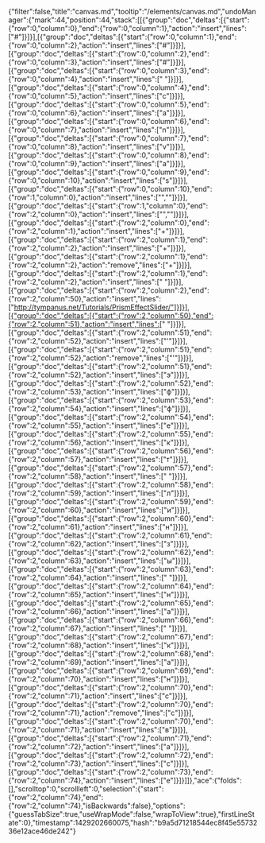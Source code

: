 {"filter":false,"title":"canvas.md","tooltip":"/elements/canvas.md","undoManager":{"mark":44,"position":44,"stack":[[{"group":"doc","deltas":[{"start":{"row":0,"column":0},"end":{"row":0,"column":1},"action":"insert","lines":["#"]}]}],[{"group":"doc","deltas":[{"start":{"row":0,"column":1},"end":{"row":0,"column":2},"action":"insert","lines":["#"]}]}],[{"group":"doc","deltas":[{"start":{"row":0,"column":2},"end":{"row":0,"column":3},"action":"insert","lines":["#"]}]}],[{"group":"doc","deltas":[{"start":{"row":0,"column":3},"end":{"row":0,"column":4},"action":"insert","lines":[" "]}]}],[{"group":"doc","deltas":[{"start":{"row":0,"column":4},"end":{"row":0,"column":5},"action":"insert","lines":["c"]}]}],[{"group":"doc","deltas":[{"start":{"row":0,"column":5},"end":{"row":0,"column":6},"action":"insert","lines":["a"]}]}],[{"group":"doc","deltas":[{"start":{"row":0,"column":6},"end":{"row":0,"column":7},"action":"insert","lines":["n"]}]}],[{"group":"doc","deltas":[{"start":{"row":0,"column":7},"end":{"row":0,"column":8},"action":"insert","lines":["v"]}]}],[{"group":"doc","deltas":[{"start":{"row":0,"column":8},"end":{"row":0,"column":9},"action":"insert","lines":["a"]}]}],[{"group":"doc","deltas":[{"start":{"row":0,"column":9},"end":{"row":0,"column":10},"action":"insert","lines":["s"]}]}],[{"group":"doc","deltas":[{"start":{"row":0,"column":10},"end":{"row":1,"column":0},"action":"insert","lines":["",""]}]}],[{"group":"doc","deltas":[{"start":{"row":1,"column":0},"end":{"row":2,"column":0},"action":"insert","lines":["",""]}]}],[{"group":"doc","deltas":[{"start":{"row":2,"column":0},"end":{"row":2,"column":1},"action":"insert","lines":["+"]}]}],[{"group":"doc","deltas":[{"start":{"row":2,"column":1},"end":{"row":2,"column":2},"action":"insert","lines":["+"]}]}],[{"group":"doc","deltas":[{"start":{"row":2,"column":1},"end":{"row":2,"column":2},"action":"remove","lines":["+"]}]}],[{"group":"doc","deltas":[{"start":{"row":2,"column":1},"end":{"row":2,"column":2},"action":"insert","lines":[" "]}]}],[{"group":"doc","deltas":[{"start":{"row":2,"column":2},"end":{"row":2,"column":50},"action":"insert","lines":["http://tympanus.net/Tutorials/PrismEffectSlider/"]}]}],[{"group":"doc","deltas":[{"start":{"row":2,"column":50},"end":{"row":2,"column":51},"action":"insert","lines":[" "]}]}],[{"group":"doc","deltas":[{"start":{"row":2,"column":51},"end":{"row":2,"column":52},"action":"insert","lines":["'"]}]}],[{"group":"doc","deltas":[{"start":{"row":2,"column":51},"end":{"row":2,"column":52},"action":"remove","lines":["'"]}]}],[{"group":"doc","deltas":[{"start":{"row":2,"column":51},"end":{"row":2,"column":52},"action":"insert","lines":["э"]}]}],[{"group":"doc","deltas":[{"start":{"row":2,"column":52},"end":{"row":2,"column":53},"action":"insert","lines":["ф"]}]}],[{"group":"doc","deltas":[{"start":{"row":2,"column":53},"end":{"row":2,"column":54},"action":"insert","lines":["ф"]}]}],[{"group":"doc","deltas":[{"start":{"row":2,"column":54},"end":{"row":2,"column":55},"action":"insert","lines":["е"]}]}],[{"group":"doc","deltas":[{"start":{"row":2,"column":55},"end":{"row":2,"column":56},"action":"insert","lines":["к"]}]}],[{"group":"doc","deltas":[{"start":{"row":2,"column":56},"end":{"row":2,"column":57},"action":"insert","lines":["т"]}]}],[{"group":"doc","deltas":[{"start":{"row":2,"column":57},"end":{"row":2,"column":58},"action":"insert","lines":[" "]}]}],[{"group":"doc","deltas":[{"start":{"row":2,"column":58},"end":{"row":2,"column":59},"action":"insert","lines":["л"]}]}],[{"group":"doc","deltas":[{"start":{"row":2,"column":59},"end":{"row":2,"column":60},"action":"insert","lines":["и"]}]}],[{"group":"doc","deltas":[{"start":{"row":2,"column":60},"end":{"row":2,"column":61},"action":"insert","lines":["н"]}]}],[{"group":"doc","deltas":[{"start":{"row":2,"column":61},"end":{"row":2,"column":62},"action":"insert","lines":["з"]}]}],[{"group":"doc","deltas":[{"start":{"row":2,"column":62},"end":{"row":2,"column":63},"action":"insert","lines":["ы"]}]}],[{"group":"doc","deltas":[{"start":{"row":2,"column":63},"end":{"row":2,"column":64},"action":"insert","lines":[" "]}]}],[{"group":"doc","deltas":[{"start":{"row":2,"column":64},"end":{"row":2,"column":65},"action":"insert","lines":["н"]}]}],[{"group":"doc","deltas":[{"start":{"row":2,"column":65},"end":{"row":2,"column":66},"action":"insert","lines":["а"]}]}],[{"group":"doc","deltas":[{"start":{"row":2,"column":66},"end":{"row":2,"column":67},"action":"insert","lines":[" "]}]}],[{"group":"doc","deltas":[{"start":{"row":2,"column":67},"end":{"row":2,"column":68},"action":"insert","lines":["к"]}]}],[{"group":"doc","deltas":[{"start":{"row":2,"column":68},"end":{"row":2,"column":69},"action":"insert","lines":["а"]}]}],[{"group":"doc","deltas":[{"start":{"row":2,"column":69},"end":{"row":2,"column":70},"action":"insert","lines":["н"]}]}],[{"group":"doc","deltas":[{"start":{"row":2,"column":70},"end":{"row":2,"column":71},"action":"insert","lines":["с"]}]}],[{"group":"doc","deltas":[{"start":{"row":2,"column":70},"end":{"row":2,"column":71},"action":"remove","lines":["с"]}]}],[{"group":"doc","deltas":[{"start":{"row":2,"column":70},"end":{"row":2,"column":71},"action":"insert","lines":["в"]}]}],[{"group":"doc","deltas":[{"start":{"row":2,"column":71},"end":{"row":2,"column":72},"action":"insert","lines":["а"]}]}],[{"group":"doc","deltas":[{"start":{"row":2,"column":72},"end":{"row":2,"column":73},"action":"insert","lines":["с"]}]}],[{"group":"doc","deltas":[{"start":{"row":2,"column":73},"end":{"row":2,"column":74},"action":"insert","lines":["е"]}]}]]},"ace":{"folds":[],"scrolltop":0,"scrollleft":0,"selection":{"start":{"row":2,"column":74},"end":{"row":2,"column":74},"isBackwards":false},"options":{"guessTabSize":true,"useWrapMode":false,"wrapToView":true},"firstLineState":0},"timestamp":1429202660075,"hash":"b9a5d71218544ec8f45e5573236e12ace46de242"}